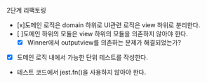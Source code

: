 2단계 리팩토링

- [x]도메인 로직은 domain 하위로 UI관련 로직은 view 하위로 분리한다.
- [ ]도메인 하위의 모듈은 view 하위의 모듈을 의존하지 않아야 한다.
  - [x] Winner에서 outputview를 의존하는 문제가 해결되었는가?
- [x] 도메인 로직 내에서 가능한 단위 테스트를 작성한다.
- 테스트 코드에서 jest.fn()을 사용하지 않아야 한다.
